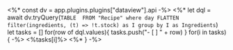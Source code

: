 <%*
const dv = app.plugins.plugins["dataview"].api
-%>
<%*
let dql = await dv.tryQuery(`
TABLE 
FROM "Recipe"
where day
FLATTEN filter(ingredients, (t) => !t.stock) as I
group by I as Ingredients
`)
let tasks = []
for(row of dql.values){
    tasks.push("- [ ] " + row)
}
for(i in tasks){
-%>
<%tasks[i]%>
<%*
}
-%>